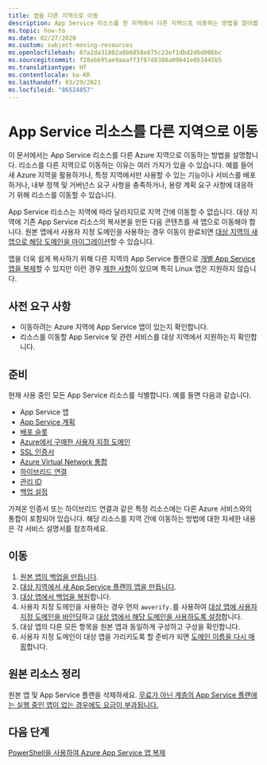 ```yaml
---
title: 앱을 다른 지역으로 이동
description: App Service 리소스를 한 지역에서 다른 지역으로 이동하는 방법을 알아봅니다.
ms.topic: how-to
ms.date: 02/27/2020
ms.custom: subject-moving-resources
ms.openlocfilehash: 87a2da31802a8b6858e875c23ef1dbd2d6d006bc
ms.sourcegitcommit: f28ebb95ae9aaaff3f87d8388a09b41e0b3445b5
ms.translationtype: HT
ms.contentlocale: ko-KR
ms.lasthandoff: 03/29/2021
ms.locfileid: "86524857"
---
```

# <a name="move-an-app-service-resource-to-another-region"></a>App Service 리소스를 다른 지역으로 이동

이 문서에서는 App Service 리소스를 다른 Azure 지역으로 이동하는 방법을 설명합니다. 리소스를 다른 지역으로 이동하는 이유는 여러 가지가 있을 수 있습니다. 예를 들어 새 Azure 지역을 활용하거나, 특정 지역에서만 사용할 수 있는 기능이나 서비스를 배포하거나, 내부 정책 및 거버넌스 요구 사항을 충족하거나, 용량 계획 요구 사항에 대응하기 위해 리소스를 이동할 수 있습니다.

App Service 리소스는 지역에 따라 달라지므로 지역 간에 이동할 수 없습니다. 대상 지역에 기존 App Service 리소스의 복사본을 만든 다음 콘텐츠를 새 앱으로 이동해야 합니다. 원본 앱에서 사용자 지정 도메인을 사용하는 경우 이동이 완료되면 [대상 지역의 새 앱으로 해당 도메인을 마이그레이션](manage-custom-dns-migrate-domain.md)할 수 있습니다.

앱을 더욱 쉽게 복사하기 위해 다른 지역의 App Service 플랜으로 [개별 App Service 앱을 복제](app-service-web-app-cloning.md)할 수 있지만 이런 경우 [제한 사항](app-service-web-app-cloning.md#current-restrictions)이 있으며 특히 Linux 앱은 지원하지 않습니다.

## <a name="prerequisites"></a>사전 요구 사항

- 이동하려는 Azure 지역에 App Service 앱이 있는지 확인합니다.
- 리소스를 이동할 App Service 및 관련 서비스를 대상 지역에서 지원하는지 확인합니다.
<!-- - Domain bindings, certificates, and managed identities can't replicated using the **Export template** method. You must create them manually. -->

## <a name="prepare"></a>준비

현재 사용 중인 모든 App Service 리소스를 식별합니다. 예를 들면 다음과 같습니다.

- App Service 앱
- [App Service 계획](overview-hosting-plans.md)
- [배포 슬롯](deploy-staging-slots.md)
- [Azure에서 구매한 사용자 지정 도메인](manage-custom-dns-buy-domain.md)
- [SSL 인증서](configure-ssl-certificate.md)
- [Azure Virtual Network 통합](web-sites-integrate-with-vnet.md)
- [하이브리드 연결](app-service-hybrid-connections.md)
- [관리 ID](overview-managed-identity.md)
- [백업 설정](manage-backup.md)

가져온 인증서 또는 하이브리드 연결과 같은 특정 리소스에는 다른 Azure 서비스와의 통합이 포함되어 있습니다. 해당 리소스를 지역 간에 이동하는 방법에 대한 자세한 내용은 각 서비스 설명서를 참조하세요.

## <a name="move"></a>이동

1. [원본 앱의 백업을 만듭니다](manage-backup.md).
1. [대상 지역에서 새 App Service 플랜의 앱을 만듭니다](app-service-plan-manage.md#create-an-app-service-plan).
2. [대상 앱에서 백업을 복원](web-sites-restore.md)합니다.
2. 사용자 지정 도메인을 사용하는 경우 먼저 `awverify.`를 사용하여 [대상 앱에 사용자 지정 도메인을 바인딩](manage-custom-dns-migrate-domain.md#bind-the-domain-name-preemptively)하고 [대상 앱에서 해당 도메인을 사용하도록 설정](manage-custom-dns-migrate-domain.md#enable-the-domain-for-your-app)합니다.
3. 대상 앱의 다른 모든 항목을 원본 앱과 동일하게 구성하고 구성을 확인합니다.
4. 사용자 지정 도메인이 대상 앱을 가리키도록 할 준비가 되면 [도메인 이름을 다시 매핑](manage-custom-dns-migrate-domain.md#remap-the-active-dns-name)합니다.

<!-- 1. Login to the [Azure portal](https://portal.azure.com) > **Resource Groups**.
2. Locate the Resource Group that contains the source App Service resources and click on it.
3. Select > **Settings** > **Export template**.
4. Choose **Deploy** in the **Export template** blade.
5. Click **TEMPLATE** > **Edit template** to open the template in the online editor.
6. Click inside the online editor and type Ctrl+F (or ⌘+F on a Mac) and type `"identity": {` to find any managed identity definition. The following is an example if you have a user-assigned managed identity.
    ```json
    "identity": {
        "type": "UserAssigned",
        "userAssignedIdentities": {
            "/subscriptions/00000000-0000-0000-0000-000000000000/resourcegroups/<group-name>/providers/Microsoft.ManagedIdentity/userAssignedIdentities/<identity-name>": {
                "principalId": "00000000-0000-0000-0000-000000000000",
                "clientId": "00000000-0000-0000-0000-000000000000"
            }
        }
    },
    ```
6. Click inside the online editor and type Ctrl+F (or ⌘+F on a Mac) and type `"Microsoft.Web/sites/hostNameBindings` to find all hostname bindings. The following is an example if you have a user-assigned managed identity.
    ```json
    {
        "type": "Microsoft.Web/sites/hostNameBindings",
        "apiVersion": "2018-11-01",
        "name": "[concat(parameters('sites_webapp_name'), '/', parameters('sites_webapp_name'), '.azurewebsites.net')]",
        "location": "West Europe",
        "dependsOn": [
            "[resourceId('Microsoft.Web/sites', parameters('sites_webapp_name'))]"
        ],
        "properties": {
            "siteName": "<app-name>",
            "hostNameType": "Verified"
        }
    },
    ```
6. Click inside the online editor and type Ctrl+F (or ⌘+F on a Mac) and type `"Microsoft.Web/certificates` to find all hostname bindings. The following is an example if you have a user-assigned managed identity.
    ```json
    {
        "type": "Microsoft.Web/certificates",
        "apiVersion": "2018-11-01",
        "name": "[parameters('certificates_test2_cephaslin_com_name')]",
        "location": "West Europe",
        "properties": {
            "hostNames": [
                "[parameters('certificates_test2_cephaslin_com_name')]"
            ],
            "password": "[parameters('certificates_test2_cephaslin_com_password')]"
        }
    },
    ```
7. Delete the entire JSON block. Click **Save** in the online editor.
8. Click **BASICS** > **Create new** to create a new resource group. Type the group name and click **OK**.
9. In **BASICS** > **Location**, select the region you want.   -->

## <a name="clean-up-source-resources"></a>원본 리소스 정리

원본 앱 및 App Service 플랜을 삭제하세요. [무료가 아닌 계층의 App Service 플랜에는 실행 중인 앱이 없는 경우에도 요금이 부과됩니다.](app-service-plan-manage.md#delete-an-app-service-plan)

## <a name="next-steps"></a>다음 단계

[PowerShell을 사용하여 Azure App Service 앱 복제](app-service-web-app-cloning.md)